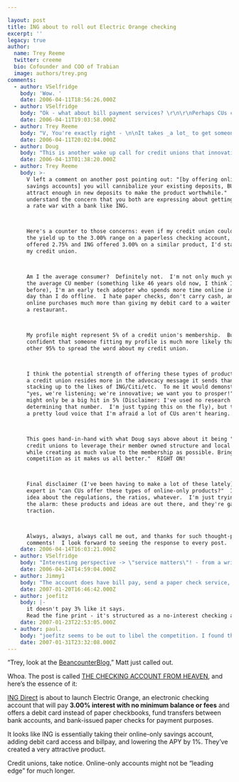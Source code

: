 ```yaml
---

layout: post
title: ING about to roll out Electric Orange checking
excerpt: ''
legacy: true
author:
  name: Trey Reeme
  twitter: creeme
  bio: Cofounder and COO of Trabian
  image: authors/trey.png
comments:
  - author: VSelfridge
    body: 'Wow. '
    date: 2006-04-11T18:56:26.000Z
  - author: VSelfridge
    body: "Ok - what about bill payment services? \r\n\r\nPerhaps CUs can look at how many of their members are active in making transfers into/out of ING, etc. (ACH data) – to see what potential they might have to retain deposits from current members with this type of product? \r\n\r\nFor 3% - let's be honest - I might move MY checking!"
    date: 2006-04-11T19:03:58.000Z
  - author: Trey Reeme
    body: "V, You're exactly right - \n\nIt takes _a lot_ to get someone to switch checking providers.  But if ING Electric Orange does include billpay, this will be _for a time_ the most attractive checking account out there.  I'm assuming billpayer is what the original post was talking about with: \n\n\"ING will issue 'virtual checks' by transferring funds between bank accounts (customers can also request that the bank issue paper checks for payment purposes)\".  \n\n*Disclaimer:* There's a very good chance I'm completely wrong about billpayer.  But I have a hunch that if this product is indeed coming (according to the Wall Street Journal, which I'm off to buy a copy of right now) billpay is part of the package, and they probably realize that it won't fly well without it.\n\nOK, back to switching costs: 3.00% is certainly high enough to cover mine.  Like you (being a staunch CU advocate myself) I'm very tempted by that return.  Just think how attractive it would be to a member.\n\nYou offer a great tip for individual credit unions to look internally at this data.  I'd love to find industry-wide data on ING/HSBC/etc. transfers coming from credit union accounts."
    date: 2006-04-11T20:02:04.000Z
  - author: Doug
    body: "This is another wake up call for credit unions that innovation is needed in the \"me-too\" race for checking account deposits.  For example, the use of the word \"free\".  I don't believe that credit unions as a whole can win the race to the highest rate due to the unique structure that ING has in place.  Plus, how long can you sustain the highest rate position before someone knocks you out of first?  It is time for credit unions to leverage their member owned  structure and local presence while creating as much value to the membership as possible.  Bring on the competition as it makes us all better.  \n"
    date: 2006-04-13T01:38:20.000Z
  - author: Trey Reeme
    body: >-
      V left a comment on another post pointing out: "[by offering online-only
      savings accounts] you will cannibalize your existing deposits, BUT will you
      attract enough in new deposits to make the product worthwhile."  I
      understand the concern that you both are expressing about getting into
      a rate war with a bank like ING.



      Here's a counter to those concerns: even if my credit union couldn't get
      the yield up to the 3.00% range on a paperless checking account, if my CU
      offered 2.75% and ING offered 3.00% on a similar product, I'd stay loyal to
      my credit union.



      Am I the average consumer?  Definitely not.  I'm not only much younger than
      the average CU member (something like 46 years old now, I think I've read
      before), I'm an early tech adopter who spends more time online in a waking
      day than I do offline.  I hate paper checks, don't carry cash, and trust
      online purchases much more than giving my debit card to a waiter at
      a restaurant.



      My profile might represent 5% of a credit union's membership.  But I'm
      confident that someone fitting my profile is much more likely than that
      other 95% to spread the word about my credit union.



      I think the potential strength of offering these types of products for
      a credit union resides more in the advocacy message it sends than in
      stacking up to the likes of ING/Citi/etc.  To me it would demonstrate that
      "yes, we're listening; we're innovative; we want you to prosper!"  Sure it
      might only be a big hit in 5% (Disclaimer: I've used no research in
      determining that number.  I'm just typing this on the fly), but that 5% has
      a pretty loud voice that I'm afraid a lot of CUs aren't hearing.



      This goes hand-in-hand with what Doug says above about it being "time for
      credit unions to leverage their member owned structure and local presence
      while creating as much value to the membership as possible. Bring on the
      competition as it makes us all better."  RIGHT ON!



      Final disclaimer (I've been having to make a lot of these lately): I'm no
      expert in "can CUs offer these types of online-only products?"  I have no
      idea about the regulations, the ratios, whatever.  I'm just trying to sound
      the alarm: these products and ideas are out there, and they're gaining
      traction.



      Always, always, always call me out, and thanks for such thought-provoking
      comments!  I look forward to seeing the response to every post.
    date: 2006-04-14T16:03:21.000Z
  - author: VSelfridge
    body: "Interesting perspective -> \"service matters\"! - from a writer for The Wall Street Journal Sunday.\r\n\r\nhttp://online.wsj.com/public/article/SB114575084789133434.html?mod=sunday_journal_primary_hs\r\n\r\n"
    date: 2006-04-24T14:59:04.000Z
  - author: Jimmy1
    body: "The account does have bill pay, send a paper check service, send an electronic check, and a mastercard debit card with acces to 32,000 atm's free of charge, and there are no fees what so ever.  It is the greatest checking account ever made if you ask me.  Also, it pays over 5% if your balance is over 50k."
    date: 2007-01-20T16:46:42.000Z
  - author: joefitz
    body: |-
      it doesn't pay 3% like it says.
      Read the fine print - it's structured as a no-interest checking account and a 3% savings account. at the begining of the month, everything is in the savings account. the first 5 transactions have the proper amount transferred from savings to checking. the 6th transfers the entire balance out of the 3% savings account. Basically - it's 3% interest until your 6th use of the card every month - then it's 0%
    date: 2007-01-23T22:53:05.000Z
  - author: paul.
    body: "joefitz seems to be out to libel the competition. I found the following at the bottom of ING Direct's \"fine print\" when I started the open an account process:\n\n  TRUTH IN SAVINGS DISCLOSURE\n\nElectric Orange Account:\n\nInitial Deposit Requirement – There is none - you can open the account with any amount you wish.\n\nRate Information – The interest rate that your account will earn depends on the balance in the account each day. If your daily balance is less than $10,000.00, the interest rate paid on your entire account balance will be 2.96% with an annual percentage yield of 3.00%. If your daily balance is between $10,000.00 and $24,999.99, the interest rate paid on your entire account balance will be 2.96% with an annual percentage yield of 3.00%. If your daily balance is between $25,000.00 and $49,999.99, the interest rate paid on your entire account balance will be 2.96% with an annual percentage yield of 3.00%. If your daily balance is between $50,000.00 and $99,999.99, the interest rate paid on your entire account balance will be 4.94% with an annual percentage yield of 5.05%. If your daily balance is $100,000.00 or more, the interest rate paid on your entire account balance will be 5.18% with an annual percentage yield of 5.30%. These interest rates and annual percentage yields may change. At our discretion we may change the interest rate for any particular balance at any time.\n\nCompounding and Crediting – Interest on your account will be compounded and credited on a monthly basis.\n\nBalance Computation Method – We use the daily balance method to calculate the interest on your account. This method applies a daily periodic rate to the principal in the account each day.\n\nAccrual of Interest on Non-Cash Deposits – For all types of non-cash deposits, interest will begin to accrue not later than the second business day following the banking day on which the funds were deposited.\n\nTransaction Limitations – There is no limit on the number of deposits to or withdrawals from your Electric Orange account. Certain withdrawal transactions have dollar limits as follows:\n\nAny one “Free Bill Pay” transaction or “Send Paper Checks” transaction (including expedited checks) cannot exceed $99,999.99. Total Card purchases (including cash back amounts) and cash advances made using an Electric Orange Card are limited to $25,000 per day. This does not include withdrawals from an ATM. Withdrawals from an ATM made using an Electric Orange Card are limited to $1,000 per day. “Send Electric Checks” (person-to-person transfers) transactions are limited to $5,000 per day.\n\nFees – If, at your request, we generate an expedited check as described in the Electric Orange Agreement (see “Send Paper Checks” section), we will charge you $15.00. If, at your request, we place a stop payment on a check that was created on your behalf through our Free Bill Pay Service or our Send Paper Checks Service, we will charge you $25.00. If, at your request, we expedite sending you an Electric Orange Card, we will charge you $25.00. If you use your EO card to make cash withdrawals or purchases in foreign currencies (“foreign transactions”) we may charge you up to 2.00% of the amount of each foreign transaction after it is converted to U.S. Dollars by MasterCard®.\n\nEffect of Closing an Account – If you close your account before interest is credited, you will receive any accrued interest. "
    date: 2007-01-31T23:32:08.000Z
---
```


<p>&#8220;Trey, look at the <a href="http://beancounterblog.com">BeancounterBlog</a>,&#8221; Matt just called out.</p>
<p>Whoa. The post is called <a href="http://beancounterblog.com/2006/04/12/the-checking-account-from-heaven/"><span class="caps">THE CHECKING ACCOUNT FROM HEAVEN</span></a>, and here&#8217;s the essence of it:</p>
<p><a href="http://www.ingdirect.com"><span class="caps">ING</span> Direct</a> is about to launch Electric Orange, an electronic checking account that will pay <strong>3.00% interest with no minimum balance or fees</strong> and offers a debit card instead of paper checkbooks, fund transfers between bank accounts, and bank-issued paper checks for payment purposes.</p>
<p>It looks like <span class="caps">ING</span> is essentially taking their online-only savings account, adding debit card access and billpay, and lowering the <span class="caps">APY</span> by 1%.  They&#8217;ve created a very attractive product.</p>
<p>Credit unions, take notice.  Online-only accounts might not be &#8220;leading edge&#8221; for much longer.</p>